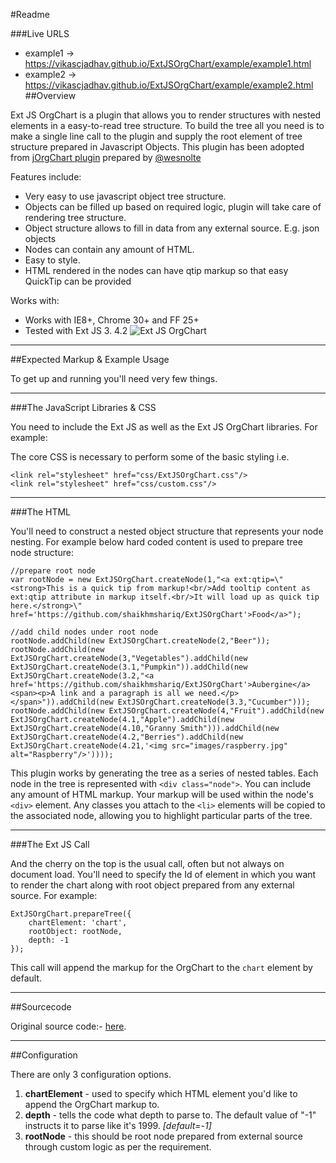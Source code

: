#Readme


###Live URLS
* example1 -> https://vikascjadhav.github.io/ExtJSOrgChart/example/example1.html
* example2 -> https://vikascjadhav.github.io/ExtJSOrgChart/example/example2.html
##Overview

Ext JS OrgChart is a plugin that allows you to render structures with nested elements in a easy-to-read tree structure. To build the tree all you need is to make a single line call to the plugin and supply the root element of tree structure prepared in Javascript Objects. This plugin has been adopted from [jOrgChart plugin](https://github.com/wesnolte/jOrgChart) prepared by [@wesnolte](http://twitter.com/wesnolte)

Features include:

* Very easy to use javascript object tree structure.
* Objects can be filled up based on required logic, plugin will take care of rendering tree structure.
* Object structure allows to fill in data from any external source. E.g. json objects
* Nodes can contain any amount of HTML.
* Easy to style.
* HTML rendered in the nodes can have qtip markup so that easy QuickTip can be provided

Works with:

* Works with IE8+, Chrome 30+ and FF 25+
* Tested with Ext JS 3. 4.2
![Ext JS OrgChart](http://i.imgur.com/iKKjWs9.png "Ext JS OrgChart")

----

##Expected Markup & Example Usage

To get up and running you'll need very few things. 

-----

###The JavaScript Libraries & CSS

You need to include the Ext JS as well as the Ext JS OrgChart libraries. For example:

  <script type="text/javascript" src="https://cdn.sencha.com/ext/gpl/4.2.0/ext-all.js"></script>
  <script type="text/javascript" src="ExtJSOrgChart.js"></script>
  <link href="https://cdn.sencha.com/ext/gpl/4.2.0/resources/css/ext-all.css" rel="stylesheet" type="text/css" />

The core CSS is necessary to perform some of the basic styling i.e.

    <link rel="stylesheet" href="css/ExtJSOrgChart.css"/>
    <link rel="stylesheet" href="css/custom.css"/>

----

###The HTML

You'll need to construct a nested object structure that represents your node nesting. For example below hard coded content is used to prepare tree node structure: 

	//prepare root node
	var rootNode = new ExtJSOrgChart.createNode(1,"<a ext:qtip=\"<strong>This is a quick tip from markup!<br/>Add tooltip content as ext:qtip attribute in markup itself.<br/>It will load up as quick tip here.</strong>\" href='https://github.com/shaikhmshariq/ExtJSOrgChart'>Food</a>");
	
	//add child nodes under root node
	rootNode.addChild(new ExtJSOrgChart.createNode(2,"Beer"));
	rootNode.addChild(new ExtJSOrgChart.createNode(3,"Vegetables").addChild(new ExtJSOrgChart.createNode(3.1,"Pumpkin")).addChild(new ExtJSOrgChart.createNode(3.2,"<a href='https://github.com/shaikhmshariq/ExtJSOrgChart'>Aubergine</a><span><p>A link and a paragraph is all we need.</p></span>")).addChild(new ExtJSOrgChart.createNode(3.3,"Cucumber")));
	rootNode.addChild(new ExtJSOrgChart.createNode(4,"Fruit").addChild(new ExtJSOrgChart.createNode(4.1,"Apple").addChild(new ExtJSOrgChart.createNode(4.10,"Granny Smith"))).addChild(new ExtJSOrgChart.createNode(4.2,"Berries").addChild(new ExtJSOrgChart.createNode(4.21,'<img src="images/raspberry.jpg" alt="Raspberry"/>'))));

This plugin works by generating the tree as a series of nested tables. Each node in the tree is represented with `<div class="node">`. You can include any amount of HTML markup. Your markup will be used within the node's `<div>` element. Any classes you attach to the `<li>` elements will be copied to the associated node, allowing you to highlight particular parts of the tree.


-----

###The Ext JS Call

And the cherry on the top is the usual call, often but not always on document load. You'll need to specify the Id of element in which you want to render the chart along with root object prepared from any external source. For example:

	ExtJSOrgChart.prepareTree({
		chartElement: 'chart',
		rootObject: rootNode,
		depth: -1
	});	
	
This call will append the markup for the OrgChart to the `chart` element by default.


------

##Sourcecode

Original source code:-  [here](https://github.com/shaikhmshariq/ExtJSOrgChart/archive/master.zip "Example & Source").

-----

##Configuration

There are only 3 configuration options.

1. **chartElement** - used to specify which HTML element you'd like to append the OrgChart markup to.
2. **depth** - tells the code what depth to parse to. The default value of "-1" instructs it to parse like it's 1999. *[default=-1]*
4. **rootNode** - this should be root node prepared from external source through custom logic as per the requirement.
